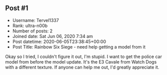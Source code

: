 ## Post #1
- Username: Tervel1337
- Rank: ultra-n00b
- Number of posts: 2
- Joined date: Sat Jun 06, 2020 7:34 am
- Post datetime: 2020-06-05T23:38:45+00:00
- Post Title: Rainbow Six Siege - need help getting a model from it

Okay so I tried, I couldn't figure it out, I'm stupid. I want to get the police car model from before the model update. It's the E3 Cavale from Watch Dogs with a different texture. If anyone can help me out, I'd greatly appreciate it.
